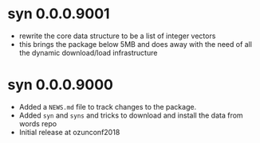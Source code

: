 # syn 0.0.0.9001

* rewrite the core data structure to be a list of integer vectors
* this brings the package below 5MB and does away with the need of all the
  dynamic download/load infrastructure

# syn 0.0.0.9000

* Added a `NEWS.md` file to track changes to the package.
* Added `syn` and `syns` and tricks to download and install the data from words repo
* Initial release at ozunconf2018
